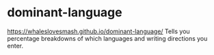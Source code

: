 # dominant-language
https://whaleslovesmash.github.io/dominant-language/
Tells you percentage breakdowns of which languages and writing directions you enter.
